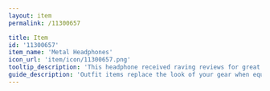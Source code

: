 ```yaml
---
layout: item
permalink: /11300657

title: Item
id: '11300657'
item_name: 'Metal Headphones'
icon_url: 'item/icon/11300657.png'
tooltip_description: 'This headphone received raving reviews for great sound quality and comfortable fit.'
guide_description: 'Outfit items replace the look of your gear when equipped.'
---
```

